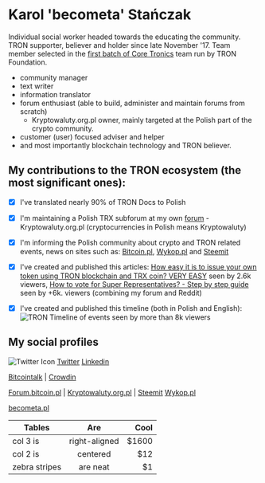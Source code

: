# Karol 'becometa' Stańczak
Individual social worker headed towards the educating the community.
TRON supporter, believer and holder since late November '17. 
Team member selected in the [first batch of Core Tronics](https://medium.com/tron-foundation/first-batch-of-core-tronics-lists-b458cdeaeefc) team run by TRON Foundation. 

* community manager
* text writer
* information translator
* forum enthusiast (able to build, administer and maintain forums from scratch)
  * Kryptowaluty.org.pl owner, mainly targeted at the Polish part of the crypto community.
* customer (user) focused adviser and helper
* and most importantly blockchain technology and TRON believer.

## My contributions to the TRON ecosystem (the most significant ones):
- [x] I've translated nearly 90% of TRON Docs to Polish
- [x] I'm maintaining a Polish TRX subforum at my own [forum](https://kryptowaluty.org.pl/trx/) - Kryptowaluty.org.pl (cryptocurrencies in Polish means Kryptowaluty)
- [x] I'm informing the Polish community about crypto and TRON related events, news on sites such as: [Bitcoin.pl](https://forum.bitcoin.pl/memberlist.php?mode=viewprofile&u=29263), [Wykop.pl](https://www.wykop.pl/ludzie/BeCometA/) and [Steemit](https://steemit.com/@becometa)
- [x] I've created and published this articles: [How easy it is to issue your own token using TRON blockchain and TRX coin? VERY EASY](https://www.reddit.com/r/Tronix/comments/8tbysm/how_easy_it_is_to_issue_your_own_token_using_tron/) seen by 2.6k viewers, [How to vote for Super Representatives? - Step by step guide](https://kryptowaluty.org.pl/english-corner/how-to-vote-for-super-representatives/) seen by +6k. viewers (combining my forum and Reddit)
- [x] I've created and published this timeline (both in Polish and English): ![TRON Timeline of events](https://kryptowaluty.org.pl/pic/poradnik/tron-trx-june-2018-kryptowaluty-org-pl-x2half.png) seen by more than 8k viewers


## My social profiles
![Twitter Icon](https://kryptowaluty.org.pl/pic/trx/sr/twit.png) [Twitter](https://twitter.com/becometa)
[Linkedin](https://www.linkedin.com/in/karol-stanczak/)

[Bitcointalk](https://bitcointalk.org/index.php?action=profile;u=1326045;sa=summary) | [Crowdin](https://crowdin.com/profile/becometa)

[Forum.bitcoin.pl](https://forum.bitcoin.pl/memberlist.php?mode=viewprofile&u=29263) | [Kryptowaluty.org.pl](https://kryptowaluty.org.pl/profile/becometa/) | [Steemit](https://steemit.com/@becometa/) [Wykop.pl](https://www.wykop.pl/ludzie/BeCometA/)

[becometa.pl](http://becometa.pl)

| Tables        | Are           | Cool  |
| ------------- |:-------------:| -----:|
| col 3 is      | right-aligned | $1600 |
| col 2 is      | centered      |   $12 |
| zebra stripes | are neat      |    $1 |



